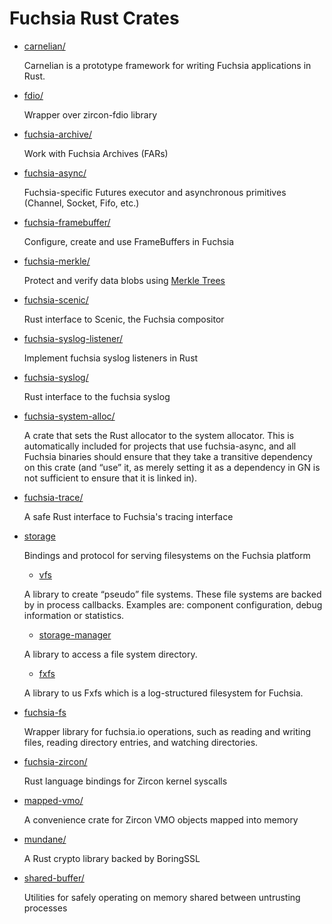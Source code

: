 # Fuchsia Rust Crates

* [carnelian/](https://fuchsia-docs.firebaseapp.com/rust/carnelian/index.html)

    Carnelian is a prototype framework for writing Fuchsia applications in Rust.

* [fdio/](https://fuchsia-docs.firebaseapp.com/rust/fdio/index.html)

    Wrapper over zircon-fdio library

* [fuchsia-archive/](https://fuchsia-docs.firebaseapp.com/rust/fuchsia_archive/index.html)

    Work with Fuchsia Archives (FARs)

* [fuchsia-async/](https://fuchsia-docs.firebaseapp.com/rust/fuchsia_async/index.html)

    Fuchsia-specific Futures executor and asynchronous primitives (Channel, Socket, Fifo, etc.)

* [fuchsia-framebuffer/](https://fuchsia-docs.firebaseapp.com/rust/fuchsia_framebuffer/index.html)

    Configure, create and use FrameBuffers in Fuchsia

* [fuchsia-merkle/](https://fuchsia-docs.firebaseapp.com/rust/fuchsia_merkle/index.html)

    Protect and verify data blobs using [Merkle Trees](/docs/concepts/packages/merkleroot.md)

* [fuchsia-scenic/](https://fuchsia-docs.firebaseapp.com/rust/fuchsia_scenic/index.html)

    Rust interface to Scenic, the Fuchsia compositor

* [fuchsia-syslog-listener/](https://fuchsia-docs.firebaseapp.com/rust/fuchsia_syslog_listener/index.html)

    Implement fuchsia syslog listeners in Rust

* [fuchsia-syslog/](https://fuchsia-docs.firebaseapp.com/rust/fuchsia_syslog/index.html)

    Rust interface to the fuchsia syslog

* [fuchsia-system-alloc/](/src/lib/fuchsia-system-alloc/)

    A crate that sets the Rust allocator to the system allocator. This is automatically included
    for projects that use fuchsia-async, and all Fuchsia binaries should ensure that they take a
    transitive dependency on this crate (and “use” it, as merely setting it as a dependency in GN
    is not sufficient to ensure that it is linked in).

* [fuchsia-trace/](https://fuchsia-docs.firebaseapp.com/rust/fuchsia_trace/index.html)

    A safe Rust interface to Fuchsia's tracing interface

* [storage](/src/lib/storage/)

    Bindings and protocol for serving filesystems on the Fuchsia platform

    * [vfs](https://fuchsia-docs.firebaseapp.com/rust/vfs/index.html)

    A library to create “pseudo” file systems. These file systems are backed by
    in process callbacks. Examples are: component configuration, debug
    information or statistics.

    * [storage-manager](https://fuchsia-docs.firebaseapp.com/rust/storage_manager/index.html)

    A library to access a file system directory.

    * [fxfs](https://fuchsia-docs.firebaseapp.com/rust/fxfs/index.html)

    A library to us Fxfs which is a log-structured filesystem for Fuchsia. 

* [fuchsia-fs](https://fuchsia-docs.firebaseapp.com/rust/fuchsia_fs/index.html)

    Wrapper library for fuchsia.io operations, such as reading and writing files, reading directory
    entries, and watching directories.

* [fuchsia-zircon/](https://fuchsia-docs.firebaseapp.com/rust/fuchsia_zircon/index.html)

    Rust language bindings for Zircon kernel syscalls

* [mapped-vmo/](https://fuchsia-docs.firebaseapp.com/rust/mapped_vmo/index.html)

    A convenience crate for Zircon VMO objects mapped into memory

* [mundane/](https://fuchsia-docs.firebaseapp.com/rust/mundane/index.html)

    A Rust crypto library backed by BoringSSL

* [shared-buffer/](https://fuchsia-docs.firebaseapp.com/rust/shared_buffer/index.html)

    Utilities for safely operating on memory shared between untrusting processes
